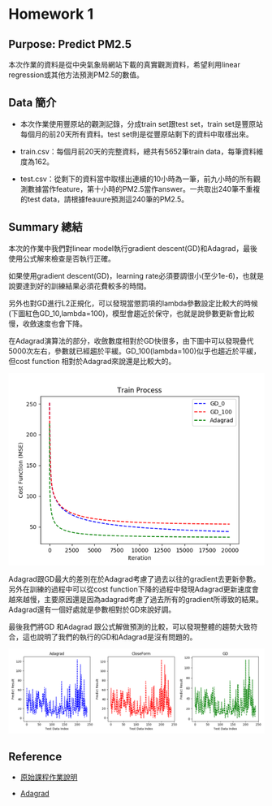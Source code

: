 
# Homework 1


## Purpose: Predict PM2.5

本次作業的資料是從中央氣象局網站下載的真實觀測資料，希望利用linear regression或其他方法預測PM2.5的數值。

## Data 簡介

* 本次作業使用豐原站的觀測記錄，分成train set跟test set，train set是豐原站每個月的前20天所有資料。test set則是從豐原站剩下的資料中取樣出來。

* train.csv：每個月前20天的完整資料，總共有5652筆train data，每筆資料維度為162。

* test.csv：從剩下的資料當中取樣出連續的10小時為一筆，前九小時的所有觀測數據當作feature，第十小時的PM2.5當作answer。一共取出240筆不重複的test data，請根據feauure預測這240筆的PM2.5。

## Summary 總結

本次的作業中我們對linear model執行gradient descent(GD)和Adagrad，最後使用公式解來檢查是否執行正確。

如果使用gradient descent(GD)，learning rate必須要調很小(至少1e-6)，也就是說要達到好的訓練結果必須花費較多的時間。

另外也對GD進行L2正規化，可以發現當懲罰項的lambda參數設定比較大的時候(下圖紅色GD_10,lambda=100)，模型會趨近於保守，也就是說參數更新會比較慢，收斂速度也會下降。

在Adagrad演算法的部分，收斂數度相對於GD快很多，由下圖中可以發現疊代5000次左右，參數就已經趨於平緩。GD_100(lambda=100)似乎也趨近於平緩，但cost function 相對於Adagrad來說還是比較大的。

![](02-Output/TrainProcess.png) 

Adagrad跟GD最大的差別在於Adagrad考慮了過去以往的gradient去更新參數。另外在訓練的過程中可以從cost function下降的過程中發現Adagrad更新速度會越來越慢，主要原因還是因為adagrad考慮了過去所有的gradient所導致的結果。Adagrad還有一個好處就是參數相對於GD來說好調。

最後我們將GD 和Adagrad 跟公式解做預測的比較，可以發現整體的趨勢大致符合，這也說明了我們的執行的GD和Adagrad是沒有問題的。

![](02-Output/Compare.png) 

## Reference

* [原始課程作業說明](https://docs.google.com/presentation/d/1L1LwpKm5DxhHndiyyiZ3wJA2mKOJTQ2heKo45Me5yVg/edit#slide=id.g1eabbd760e_0_487)

* [Adagrad](https://www.youtube.com/watch?v=yKKNr-QKz2Q&feature=youtu.be&list=PLJV_el3uVTsPy9oCRY30oBPNLCo89yu49&t=705)